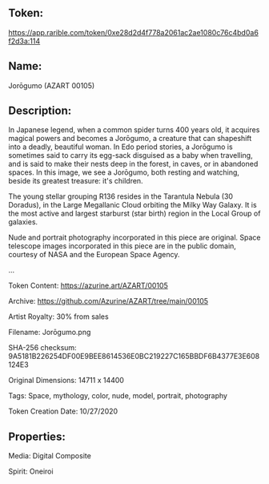 ## Token:

https://app.rarible.com/token/0xe28d2d4f778a2061ac2ae1080c76c4bd0a6f2d3a:114

## Name:

Jorōgumo (AZART 00105)

## Description: 

In Japanese legend, when a common spider turns 400 years old, it acquires magical powers and becomes a Jorōgumo, a creature that can shapeshift into a deadly, beautiful woman. In Edo period stories, a Jorōgumo is sometimes said to carry its egg-sack disguised as a baby when travelling, and is said to make their nests deep in the forest, in caves, or in abandoned spaces. In this image, we see a Jorōgumo, both resting and watching, beside its greatest treasure: it's children.

The young stellar grouping R136 resides in the Tarantula Nebula (30 Doradus), in the Large Megallanic Cloud orbiting the Milky Way Galaxy. It is the most active and largest starburst (star birth) region in the Local Group of galaxies.

Nude and portrait photography incorporated in this piece are original. Space telescope images incorporated in this piece are in the public domain, courtesy of NASA and the European Space Agency.

...

Token Content: https://azurine.art/AZART/00105

Archive: https://github.com/Azurine/AZART/tree/main/00105

Artist Royalty: 30% from sales

Filename: Jorōgumo.png

SHA-256 checksum: 9A5181B226254DF00E9BEE8614536E0BC219227C165BBDF6B4377E3E608124E3

Original Dimensions: 14711 x 14400

Tags: Space, mythology, color, nude, model, portrait, photography

Token Creation Date: 10/27/2020

## Properties:

Media: Digital Composite

Spirit: Oneiroi
